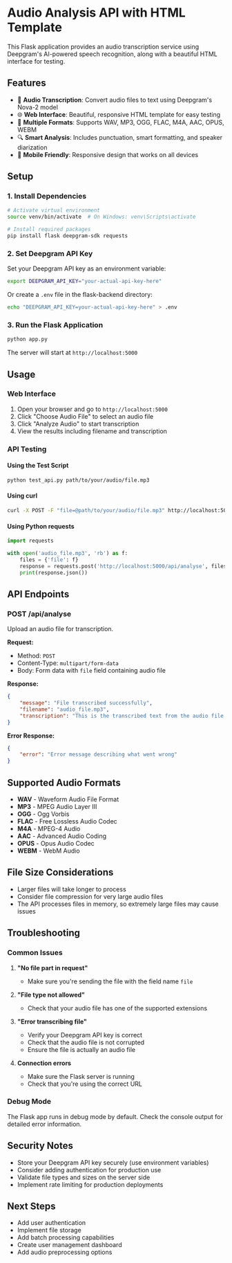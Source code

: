# Audio Analysis API with HTML Template

This Flask application provides an audio transcription service using Deepgram's AI-powered speech recognition, along with a beautiful HTML interface for testing.

## Features

- 🎵 **Audio Transcription**: Convert audio files to text using Deepgram's Nova-2 model
- 🌐 **Web Interface**: Beautiful, responsive HTML template for easy testing
- 📁 **Multiple Formats**: Supports WAV, MP3, OGG, FLAC, M4A, AAC, OPUS, WEBM
- 🔍 **Smart Analysis**: Includes punctuation, smart formatting, and speaker diarization
- 📱 **Mobile Friendly**: Responsive design that works on all devices

## Setup

### 1. Install Dependencies

```bash
# Activate virtual environment
source venv/bin/activate  # On Windows: venv\Scripts\activate

# Install required packages
pip install flask deepgram-sdk requests
```

### 2. Set Deepgram API Key

Set your Deepgram API key as an environment variable:

```bash
export DEEPGRAM_API_KEY="your-actual-api-key-here"
```

Or create a `.env` file in the flask-backend directory:

```bash
echo "DEEPGRAM_API_KEY=your-actual-api-key-here" > .env
```

### 3. Run the Flask Application

```bash
python app.py
```

The server will start at `http://localhost:5000`

## Usage

### Web Interface

1. Open your browser and go to `http://localhost:5000`
2. Click "Choose Audio File" to select an audio file
3. Click "Analyze Audio" to start transcription
4. View the results including filename and transcription

### API Testing

#### Using the Test Script

```bash
python test_api.py path/to/your/audio/file.mp3
```

#### Using curl

```bash
curl -X POST -F "file=@path/to/your/audio/file.mp3" http://localhost:5000/api/analyse
```

#### Using Python requests

```python
import requests

with open('audio_file.mp3', 'rb') as f:
    files = {'file': f}
    response = requests.post('http://localhost:5000/api/analyse', files=files)
    print(response.json())
```

## API Endpoints

### POST /api/analyse

Upload an audio file for transcription.

**Request:**
- Method: `POST`
- Content-Type: `multipart/form-data`
- Body: Form data with `file` field containing audio file

**Response:**
```json
{
    "message": "File transcribed successfully",
    "filename": "audio_file.mp3",
    "transcription": "This is the transcribed text from the audio file."
}
```

**Error Response:**
```json
{
    "error": "Error message describing what went wrong"
}
```

## Supported Audio Formats

- **WAV** - Waveform Audio File Format
- **MP3** - MPEG Audio Layer III
- **OGG** - Ogg Vorbis
- **FLAC** - Free Lossless Audio Codec
- **M4A** - MPEG-4 Audio
- **AAC** - Advanced Audio Coding
- **OPUS** - Opus Audio Codec
- **WEBM** - WebM Audio

## File Size Considerations

- Larger files will take longer to process
- Consider file compression for very large audio files
- The API processes files in memory, so extremely large files may cause issues

## Troubleshooting

### Common Issues

1. **"No file part in request"**
   - Make sure you're sending the file with the field name `file`

2. **"File type not allowed"**
   - Check that your audio file has one of the supported extensions

3. **"Error transcribing file"**
   - Verify your Deepgram API key is correct
   - Check that the audio file is not corrupted
   - Ensure the file is actually an audio file

4. **Connection errors**
   - Make sure the Flask server is running
   - Check that you're using the correct URL

### Debug Mode

The Flask app runs in debug mode by default. Check the console output for detailed error information.

## Security Notes

- Store your Deepgram API key securely (use environment variables)
- Consider adding authentication for production use
- Validate file types and sizes on the server side
- Implement rate limiting for production deployments

## Next Steps

- Add user authentication
- Implement file storage
- Add batch processing capabilities
- Create user management dashboard
- Add audio preprocessing options
